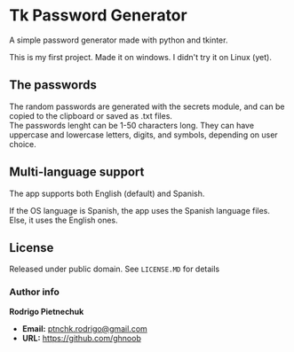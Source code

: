 # Tk Password Generator
 A simple password generator made with python and tkinter.

 This is my first project. Made it on windows. I didn't try it on Linux (yet).

## The passwords
 The random passwords are generated with the secrets module, and can be copied to the clipboard or saved as .txt files.  
 The passwords lenght can be 1-50 characters long. They can have uppercase and lowercase letters, digits, and symbols, depending on user choice.

## Multi-language support
The app supports both English (default) and Spanish.  

If the OS language is Spanish, the app uses the Spanish language files. Else, it uses the English ones.

## License
 Released under public domain. See `LICENSE.MD` for details

### Author info
**Rodrigo Pietnechuk**
+ **Email:** ptnchk.rodrigo@gmail.com
+ **URL:** https://github.com/ghnoob